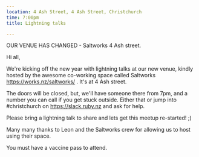 ```yaml
---
location: 4 Ash Street, 4 Ash Street, Christchurch
time: 7:00pm
title: Lightning talks

---
```


OUR VENUE HAS CHANGED - Saltworks 4 Ash street.

Hi all,

We're kicking off the new year with lightning talks at our new venue, kindly hosted by the awesome co-working space called Saltworks https://works.nz/saltworks/ . It's at 4 Ash street.

The doors will be closed, but, we'll have someone there from 7pm, and a number you can call if you get stuck outside. Either that or jump into #christchurch on https://slack.ruby.nz and ask for help.

Please bring a lightning talk to share and lets get this meetup re-started! ;)

Many many thanks to Leon and the Saltworks crew for allowing us to host using their space.

You must have a vaccine pass to attend.
